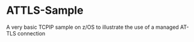 # ATTLS-Sample 
A very basic TCPIP sample on z/OS to illustrate the use of a managed AT-TLS connection
